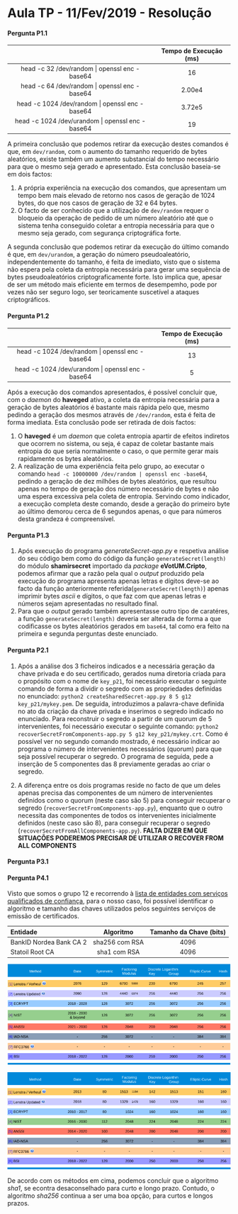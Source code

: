 # Aula TP - 11/Fev/2019 - Resolução

[tab:sha256]: imagens/keylength.256
[tab:sha1]: imagens/keylength.160

#### Pergunta P1.1

|                                                  | Tempo de Execução (ms) |
|:------------------------------------------------:|:----------------------:|
| head -c 32 /dev/random \| openssl enc -base64    |                     16 |
| head -c 64 /dev/random \| openssl enc -base64    |                 2.00e4 |
| head -c 1024 /dev/random \| openssl enc -base64  |                 3.72e5 |
| head -c 1024 /dev/urandom \| openssl enc -base64 |                     19 |

A primeira conclusão que podemos retirar da execução destes comandos é que, em `dev/random`, com o aumento do tamanho requerido de bytes aleatórios, existe também um aumento substancial do tempo necessário para que o mesmo seja gerado e apresentado. Esta conclusão baseia-se em dois factos:
1. A própria experiência na execução dos comandos, que apresentam um tempo bem mais elevado de retorno nos casos de geração de 1024 bytes, do que nos casos de geração de 32 e 64 bytes.
2. O facto de ser conhecido que a utilização de `dev/random` requer o bloqueio da operação de pedido de um número aleatório até que o sistema tenha conseguido coletar a entropia necessária para que o mesmo seja gerado, com segurança criptográfica forte.

A segunda conclusão que podemos retirar da execução do último comando é que, em `dev/urandom`, a geração do número pseudoaleatório, independentemente do tamanho, é feita de imediato, visto que o sistema não espera pela coleta da entropia necessária para gerar uma sequência de bytes pseudoaleatórios criptograficamente forte. Isto implica que, apesar de ser um método mais eficiente em termos de desempemho, pode por vezes não ser seguro logo, ser teoricamente suscetível a ataques criptográficos.

#### Pergunta P1.2

|                                                  | Tempo de Execução (ms) |
|:------------------------------------------------:|:----------------------:|
| head -c 1024 /dev/random \| openssl enc -base64  |                     13 |
| head -c 1024 /dev/urandom \| openssl enc -base64 |                      5 |

Após a execução dos comandos apresentados, é possível concluir que, com o _daemon_ do **haveged** ativo, a coleta da entropia necessária para a geração de bytes aleatórios é bastante mais rápida pelo que, mesmo pedindo a geração dos mesmos através de `/dev/random`, esta é feita de forma imediata. Esta conclusão pode ser retirada de dois factos:
1. O **haveged** é um _daemon_ que coleta entropia apartir de efeitos indiretos que ocorrem no sistema, ou seja, é capaz de coletar bastante mais entropia do que seria normalmente o caso, o que permite gerar mais rapidamente os bytes aleatórios.
2. A realização de uma experiência feita pelo grupo, ao executar o comando `head -c 10000000 /dev/random | openssl enc -base64`, pedindo a geração de dez milhões de bytes aleatórios, que resultou apenas no tempo de geração dos número necessário de bytes e não uma espera excessiva pela coleta de entropia. Servindo como indicador, a execução completa deste comando, desde a geração do primeiro byte ao último demorou cerca de 6 segundos apenas, o que para números desta grandeza é compreensível.

#### Pergunta P1.3
1. Após execução do programa _generateSecret-app.py_ e respetiva análise do seu código bem como do código da função `generateSecret(length)` do módulo **shamirsecret** importado da _package_ **eVotUM.Cripto**, podemos afirmar que a razão pela qual o _output_ produzido pela execução do programa apresenta apenas letras e dígitos deve-se ao facto da função anteriormente referida(`generateSecret(length)`) apenas imprimir bytes _ascii_ e dígitos, o que faz com que apenas letras e números sejam apresentadas no resultado final.
2. Para que o _output_ gerado também apresentasse outro tipo de caratéres, a função `generateSecret(length)` deveria ser alterada de forma a que codificasse os bytes aleatórios gerados em `base64`, tal como era feito na primeira e segunda perguntas deste enunciado.

#### Pergunta P2.1
1. Após a análise dos 3 ficheiros indicados e a necessária geração da chave privada e do seu certificado, gerados numa diretoria criada para o propósito com o nome de `key_p21`, foi necessário executar o seguinte comando de forma a dividir o segredo com as propriedades definidas no enunciado:
`python2 createSharedSecret-app.py 8 5 g12 key_p21/mykey.pem`.
De seguida, introduzimos a palavra-chave definida no ato da criação da chave privada e inserimos o segredo indicado no enunciado. Para reconstruir o segredo a partir de um quorum de 5 intervenientes, foi necessário executar o seguinte comando:
`python2 recoverSecretFromComponents-app.py 5 g12 key_p21/mykey.crt`.
Como é possível ver no segundo comando mostrado, é necessário indicar ao programa o número de intervenientes necessários (quorum) para que seja possível recuperar o segredo. O programa de seguida, pede a inserção de 5 componentes das 8 previamente geradas ao criar o segredo.

2. A diferença entre os dois programas reside no facto de que um deles apenas precisa das componentes de um número de intervenientes definidos como o quorum (neste caso são 5) para conseguir recuperar o segredo (`recoverSecretFromComponents-app.py`), enquanto que o outro necessita das componentes de todos os intervenientes inicialmente definidos (neste caso são 8), para conseguir recuperar o segredo (`recoverSecretFromAllComponents-app.py`). **FALTA DIZER EM QUE SITUAÇÕES PODEREMOS PRECISAR DE UTILIZAR O RECOVER FROM ALL COMPONENTS**

#### Pergunta P3.1

#### Pergunta P4.1

Visto que somos o grupo 12 e recorrendo à [lista de entidades com serviços qualificados de confiança](https://webgate.ec.europa.eu/tl-browser/#/tl/NO), para o nosso caso, foi possível identificar o algoritmo e tamanho das chaves utilizados pelos seguintes serviços de emissão de certificados.

|                Entidade               |    Algoritmo   | Tamanho da Chave (bits) |
|:-------------------------------------|:--------------:|:-----------------------:|
| BankID Nordea Bank CA 2               | sha256 com RSA |                    4096 |
| Statoil Root CA                       | sha1 com RSA   |                    4096 |

![alt text][tab:sha256]

![alt text][tab:sha1]

De acordo com os métodos em cima, podemos concluir que o algoritmo *sha1*, se econtra desaconselhado para curto e longo prazo. Contudo, o algoritmo *sha256* continua a ser uma boa opção, para curtos e longos prazos.